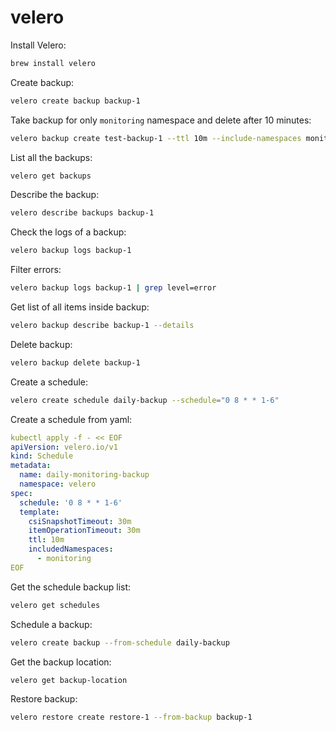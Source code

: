 # velero

Install Velero:
```bash
brew install velero
```

Create backup:
```bash
velero create backup backup-1
```

Take backup for only `monitoring` namespace and delete after 10 minutes:
```bash
velero backup create test-backup-1 --ttl 10m --include-namespaces monitoring
```

List all the backups:
```bash
velero get backups
```

Describe the backup:
```bash
velero describe backups backup-1
```

Check the logs of a backup:
```bash
velero backup logs backup-1
```

Filter errors:
```bash
velero backup logs backup-1 | grep level=error
```

Get list of all items inside backup:
```bash
velero backup describe backup-1 --details
```

Delete backup:
```bash
velero backup delete backup-1
```

Create a schedule:
```bash
velero create schedule daily-backup --schedule="0 8 * * 1-6"
```

Create a schedule from yaml:
```yaml
kubectl apply -f - << EOF
apiVersion: velero.io/v1
kind: Schedule
metadata:
  name: daily-monitoring-backup
  namespace: velero
spec:
  schedule: '0 8 * * 1-6'
  template:
    csiSnapshotTimeout: 30m
    itemOperationTimeout: 30m
    ttl: 10m
    includedNamespaces:
      - monitoring
EOF
```

Get the schedule backup list:
```bash
velero get schedules
```

Schedule a backup:
```bash
velero create backup --from-schedule daily-backup
```


Get the backup location:
```bash
velero get backup-location
```

Restore backup:
```bash
velero restore create restore-1 --from-backup backup-1
```
